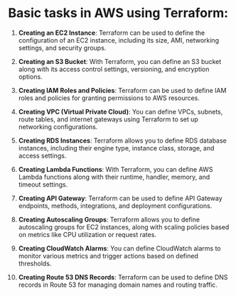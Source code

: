 # Basic tasks in AWS using Terraform:

1. **Creating an EC2 Instance**: Terraform can be used to define the configuration of an EC2 instance, including its size, AMI, networking settings, and security groups.

2. **Creating an S3 Bucket**: With Terraform, you can define an S3 bucket along with its access control settings, versioning, and encryption options.

3. **Creating IAM Roles and Policies**: Terraform can be used to define IAM roles and policies for granting permissions to AWS resources.

4. **Creating VPC (Virtual Private Cloud)**: You can define VPCs, subnets, route tables, and internet gateways using Terraform to set up networking configurations.

5. **Creating RDS Instances**: Terraform allows you to define RDS database instances, including their engine type, instance class, storage, and access settings.

6. **Creating Lambda Functions**: With Terraform, you can define AWS Lambda functions along with their runtime, handler, memory, and timeout settings.

7. **Creating API Gateway**: Terraform can be used to define API Gateway endpoints, methods, integrations, and deployment configurations.

8. **Creating Autoscaling Groups**: Terraform allows you to define autoscaling groups for EC2 instances, along with scaling policies based on metrics like CPU utilization or request rates.

9. **Creating CloudWatch Alarms**: You can define CloudWatch alarms to monitor various metrics and trigger actions based on defined thresholds.

10. **Creating Route 53 DNS Records**: Terraform can be used to define DNS records in Route 53 for managing domain names and routing traffic.
